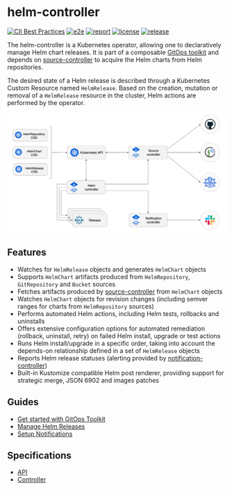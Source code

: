 # helm-controller

[![CII Best Practices](https://bestpractices.coreinfrastructure.org/projects/4784/badge)](https://bestpractices.coreinfrastructure.org/projects/4784)
[![e2e](https://github.com/fluxcd/helm-controller/workflows/e2e/badge.svg)](https://github.com/fluxcd/helm-controller/actions)
[![report](https://goreportcard.com/badge/github.com/fluxcd/helm-controller)](https://goreportcard.com/report/github.com/fluxcd/helm-controller)
[![license](https://img.shields.io/github/license/fluxcd/helm-controller.svg)](https://github.com/fluxcd/helm-controller/blob/main/LICENSE)
[![release](https://img.shields.io/github/release/fluxcd/helm-controller/all.svg)](https://github.com/fluxcd/helm-controller/releases)

The helm-controller is a Kubernetes operator, allowing one to declaratively
manage Helm chart releases. It is part of a composable [GitOps toolkit](https://toolkit.fluxcd.io)
and depends on [source-controller][] to acquire the Helm charts from Helm
repositories.

The desired state of a Helm release is described through a Kubernetes Custom
Resource named `HelmRelease`. Based on the creation, mutation or removal of a
`HelmRelease` resource in the cluster, Helm actions are performed by the
operator.

![overview](docs/diagrams/helm-controller-overview.png)

## Features

* Watches for `HelmRelease` objects and generates `HelmChart` objects
* Supports `HelmChart` artifacts produced from `HelmRepository`,
  `GitRepository` and `Bucket` sources
* Fetches artifacts produced by [source-controller][] from `HelmChart`
  objects
* Watches `HelmChart` objects for revision changes (including semver
  ranges for charts from `HelmRepository` sources)
* Performs automated Helm actions, including Helm tests, rollbacks and
  uninstalls
* Offers extensive configuration options for automated remediation
  (rollback, uninstall, retry) on failed Helm install, upgrade or test
  actions
* Runs Helm install/upgrade in a specific order, taking into account the
  depends-on relationship defined in a set of `HelmRelease` objects
* Reports Helm release statuses (alerting provided by
  [notification-controller][])
* Built-in Kustomize compatible Helm post renderer, providing support
  for strategic merge, JSON 6902 and images patches

## Guides

* [Get started with GitOps Toolkit](https://toolkit.fluxcd.io/get-started/)
* [Manage Helm Releases](https://toolkit.fluxcd.io/guides/helmreleases/)
* [Setup Notifications](https://toolkit.fluxcd.io/guides/notifications/)

## Specifications

* [API](docs/spec/v2beta1/README.md)
* [Controller](docs/spec/README.md)

[source-controller]: https://github.com/fluxcd/source-controller
[notification-controller]: https://github.com/fluxcd/notification-controller
